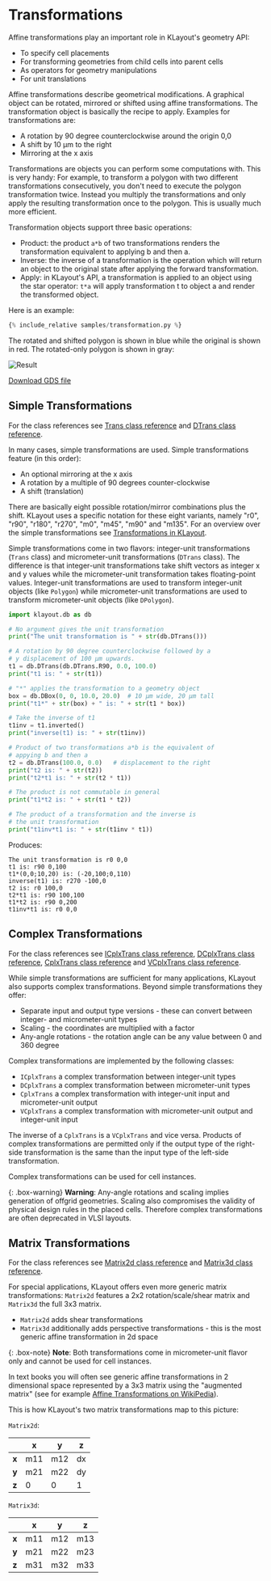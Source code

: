 
# Transformations

Affine transformations play an important role in KLayout's geometry API:

* To specify cell placements
* For transforming geometries from child cells into parent cells
* As operators for geometry manipulations
* For unit translations

Affine transformations describe geometrical modifications. A graphical object
can be rotated, mirrored or shifted using affine transformations. The transformation
object is basically the recipe to apply. Examples for transformations are:

* A rotation by 90 degree counterclockwise around the origin 0,0
* A shift by 10 µm to the right
* Mirroring at the x axis

Transformations are objects you can perform some computations with. This is very handy: For example, to 
transform a polygon with two different transformations consecutively, you don't need to execute the 
polygon transformation twice. Instead you multiply the transformations and only apply the resulting transformation
once to the polygon. This is usually much more efficient.

Transformation objects support three basic operations:

* Product: the product `a*b` of two transformations renders the transformation equivalent to applying b and then a.
* Inverse: the inverse of a transformation is the operation which will return an object to the original state after applying the forward transformation.
* Apply: in KLayout's API, a transformation is applied to an object using the star operator: `t*a` will apply transformation t to object a and render the transformed object.

Here is an example:

```python
{% include_relative samples/transformation.py %}
```

The rotated and shifted polygon is shown in blue while the original
is shown in red. The rotated-only polygon is shown in gray:

![Result](../samples/transformation.png)

[Download GDS file](../samples/transformation.gds)

## Simple Transformations

For the class references see [Trans class reference](https://www.klayout.org/doc-qt5/code/class_Trans.html)
and [DTrans class reference](https://www.klayout.org/doc-qt5/code/class_DTrans.html).

In many cases, simple transformations are used. Simple transformations feature (in this order):

* An optional mirroring at the x axis
* A rotation by a multiple of 90 degrees counter-clockwise
* A shift (translation)

There are basically eight possible rotation/mirror combinations plus the shift. KLayout uses a specific
notation for these eight variants, namely "r0", "r90", "r180", "r270", "m0", "m45", "m90" and "m135".
For an overview over the simple transformations see [Transformations in KLayout](https://www.klayout.org/doc-qt5/about/transformations.html).

Simple transformations come in two flavors: integer-unit transformations (`Trans` class) and micrometer-unit transformations (`DTrans` class).
The difference is that integer-unit transformations take shift vectors as integer x and y values while the 
micrometer-unit transformation takes floating-point values. Integer-unit transformations are used to transform
integer-unit objects (like `Polygon`) while micrometer-unit transformations are used to transform micrometer-unit
objects (like `DPolygon`).

```python
import klayout.db as db

# No argument gives the unit transformation
print("The unit transformation is " + str(db.DTrans()))

# A rotation by 90 degree counterclockwise followed by a 
# y displacement of 100 µm upwards.
t1 = db.DTrans(db.DTrans.R90, 0.0, 100.0)
print("t1 is: " + str(t1))

# "*" applies the transformation to a geometry object
box = db.DBox(0, 0, 10.0, 20.0)  # 10 µm wide, 20 µm tall
print("t1*" + str(box) + " is: " + str(t1 * box))

# Take the inverse of t1
t1inv = t1.inverted()
print("inverse(t1) is: " + str(t1inv))

# Product of two transformations a*b is the equivalent of
# appying b and then a
t2 = db.DTrans(100.0, 0.0)   # displacement to the right
print("t2 is: " + str(t2))
print("t2*t1 is: " + str(t2 * t1))

# The product is not commutable in general
print("t1*t2 is: " + str(t1 * t2))

# The product of a transformation and the inverse is 
# the unit transformation
print("t1inv*t1 is: " + str(t1inv * t1))
```

Produces:

```
The unit transformation is r0 0,0
t1 is: r90 0,100
t1*(0,0;10,20) is: (-20,100;0,110)
inverse(t1) is: r270 -100,0
t2 is: r0 100,0
t2*t1 is: r90 100,100
t1*t2 is: r90 0,200
t1inv*t1 is: r0 0,0
```

## Complex Transformations

For the class references see [ICplxTrans class reference](https://www.klayout.org/doc-qt5/code/class_ICplxTrans.html),
[DCplxTrans class reference](https://www.klayout.org/doc-qt5/code/class_DCplxTrans.html),
[CplxTrans class reference](https://www.klayout.org/doc-qt5/code/class_CplxTrans.html) and
[VCplxTrans class reference](https://www.klayout.org/doc-qt5/code/class_VCplxTrans.html).

While simple transformations are sufficient for many applications, KLayout also supports complex
transformations. Beyond simple transformations they offer:

* Separate input and output type versions - these can convert between integer- and micrometer-unit types
* Scaling - the coordinates are multiplied with a factor
* Any-angle rotations - the rotation angle can be any value between 0 and 360 degree

Complex transformations are implemented by the following classes:

* `ICplxTrans` a complex transformation between integer-unit types
* `DCplxTrans` a complex transformation between micrometer-unit types
* `CplxTrans` a complex transformation with integer-unit input and micrometer-unit output
* `VCplxTrans` a complex transformation with micrometer-unit output and integer-unit input

The inverse of a `CplxTrans` is a `VCplxTrans` and vice versa. Products of complex transformations
are permitted only if the output type of the right-side transformation is the same than the input
type of the left-side transformation.

Complex transformations can be used for cell instances. 

{: .box-warning}
**Warning**: Any-angle rotations and scaling implies generation of
offgrid geometries. Scaling also compromises the validity of physical design rules in the placed cells. 
Therefore complex transformations are often deprecated in VLSI layouts.


## Matrix Transformations

For the class references see [Matrix2d class reference](https://www.klayout.org/doc-qt5/code/class_Matrix2d.html) and
[Matrix3d class reference](https://www.klayout.org/doc-qt5/code/class_Matrix3d.html).

For special applications, KLayout offers even more generic matrix transformations: `Matrix2d` 
features a 2x2 rotation/scale/shear matrix and `Matrix3d` the full 3x3 matrix.

 * `Matrix2d` adds shear transformations
 * `Matrix3d` additionally adds perspective transformations - this is the most generic affine transformation in 2d space

{: .box-note}
**Note**: Both transformations come in micrometer-unit flavor only and cannot be used for cell instances.

In text books you will often see generic affine transformations in 2 dimensional space represented by a 3x3 matrix
using the "augmented matrix" (see for example [Affine Transformations on WikiPedia](https://en.wikipedia.org/wiki/Affine_transformation)).

This is how KLayout's two matrix transformations map to this picture:

`Matrix2d`:

|       |x  |y  |z  |
|-------|---|---|---|
|**x**  |m11|m12|dx |
|**y**  |m21|m22|dy |
|**z**  |0  |0  |1  |

`Matrix3d`:

|       |x  |y  |z  |
|-------|---|---|---|
|**x**  |m11|m12|m13|
|**y**  |m21|m22|m23|
|**z**  |m31|m32|m33|

